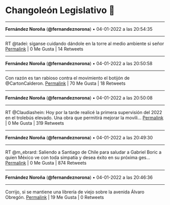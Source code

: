 # Changoleón Legislativo 🙈
*****
**Fernández Noroña** (**@fernandeznorona**) • 04-01-2022 a las 20:54:35
*****
RT @tadei: síganse cuidando
dándole en la torre al medio ambiente
si señor
[Permalink](https://twitter.com/fernandeznorona/status/1478590729974960128) | 0 Me Gusta | 14 Retweets
*****
**Fernández Noroña** (**@fernandeznorona**) • 04-01-2022 a las 20:50:58
*****
Con razón es tan rabioso contra el movimiento el botijón de @CartonCalderon.
[Permalink](https://twitter.com/fernandeznorona/status/1478589820226187267) | 70 Me Gusta | 18 Retweets
*****
**Fernández Noroña** (**@fernandeznorona**) • 04-01-2022 a las 20:50:08
*****
RT @Claudiashein: Hoy por la tarde realicé la primera supervisión del 2022 en el trolebús elevado. Una obra que permitirá mejorar la movili…
[Permalink](https://twitter.com/fernandeznorona/status/1478589610443874304) | 0 Me Gusta | 319 Retweets
*****
**Fernández Noroña** (**@fernandeznorona**) • 04-01-2022 a las 20:49:30
*****
RT @m_ebrard: Saliendo a Santiago de Chile para saludar a Gabriel Boric a quien México ve con toda simpatía y desea éxito en su próxima ges…
[Permalink](https://twitter.com/fernandeznorona/status/1478589450741497858) | 0 Me Gusta | 874 Retweets
*****
**Fernández Noroña** (**@fernandeznorona**) • 04-01-2022 a las 20:46:36
*****
Corrijo, si se mantiene una librería de viejo sobre la avenida Álvaro Obregón.
[Permalink](https://twitter.com/fernandeznorona/status/1478588721704443906) | 19 Me Gusta | 0 Retweets